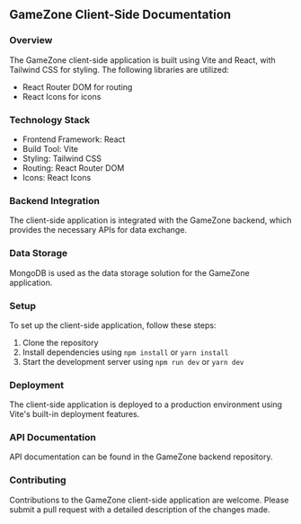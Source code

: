 ## GameZone Client-Side Documentation

### Overview

The GameZone client-side application is built using Vite and React, with Tailwind CSS for styling. The following libraries are utilized:

* React Router DOM for routing
* React Icons for icons

### Technology Stack

* Frontend Framework: React
* Build Tool: Vite
* Styling: Tailwind CSS
* Routing: React Router DOM
* Icons: React Icons

### Backend Integration

The client-side application is integrated with the GameZone backend, which provides the necessary APIs for data exchange.

### Data Storage

MongoDB is used as the data storage solution for the GameZone application.

### Setup

To set up the client-side application, follow these steps:

1. Clone the repository
2. Install dependencies using `npm install` or `yarn install`
3. Start the development server using `npm run dev` or `yarn dev`

### Deployment

The client-side application is deployed to a production environment using Vite's built-in deployment features.

### API Documentation

API documentation can be found in the GameZone backend repository.

### Contributing

Contributions to the GameZone client-side application are welcome. Please submit a pull request with a detailed description of the changes made.